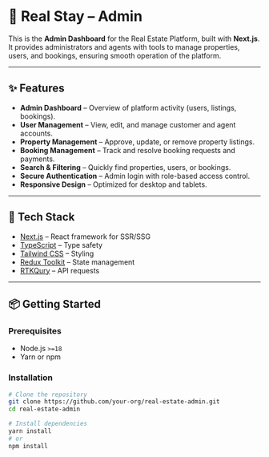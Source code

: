 # 🏢 Real Stay – Admin 

This is the **Admin Dashboard** for the Real Estate Platform, built with **Next.js**.  
It provides administrators and agents with tools to manage properties, users, and bookings, ensuring smooth operation of the platform.

---

## ✨ Features

- **Admin Dashboard** – Overview of platform activity (users, listings, bookings).  
- **User Management** – View, edit, and manage customer and agent accounts.  
- **Property Management** – Approve, update, or remove property listings.  
- **Booking Management** – Track and resolve booking requests and payments.  
- **Search & Filtering** – Quickly find properties, users, or bookings.  
- **Secure Authentication** – Admin login with role-based access control.  
- **Responsive Design** – Optimized for desktop and tablets.  

---

## 🚀 Tech Stack

- [Next.js](https://nextjs.org/) – React framework for SSR/SSG  
- [TypeScript](https://www.typescriptlang.org/) – Type safety  
- [Tailwind CSS](https://tailwindcss.com/) – Styling  
- [Redux Toolkit](https://redux-toolkit.js.org/) – State management  
- [RTKQury]([https://axios-http.com](https://redux-toolkit.js.org)/) – API requests   

---

## 📦 Getting Started

### Prerequisites
- Node.js `>=18`
- Yarn or npm

### Installation
```bash
# Clone the repository
git clone https://github.com/your-org/real-estate-admin.git
cd real-estate-admin

# Install dependencies
yarn install
# or
npm install
